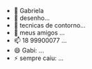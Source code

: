 - 👋 Gabriela
- 👀 desenho...
- 🌱 tecnicas de contorno...
- 💞️ meus amigos ...
- 📫 18 99900077 ...
- 😄 Gabi: ...
- ⚡ sempre caiu: ...

<!---
gabrielatas/gabrielatas is a ✨ special ✨ repository because its `README.md` (this file) appears on your GitHub profile.
You can click the Preview link to take a look at your changes.
--->
